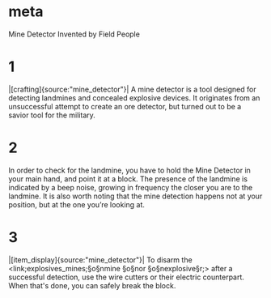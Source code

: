 # meta
Mine Detector
Invented by Field People

# 1 
|[crafting]{source:"mine_detector"}|
A mine detector is a tool designed for detecting landmines and concealed explosive devices. 
It originates from an unsuccessful attempt to create an ore detector, but turned out to be a savior tool for the military.

# 2
In order to check for the landmine, you have to hold the Mine Detector in your main hand, and point it at a block. The presence of the landmine is indicated by a beep noise, growing in frequency the closer you are to the landmine.
It is also worth noting that the mine detection happens not at your position, but at the one you’re looking at.

# 3
|[item_display]{source:"mine_detector"}|
To disarm the <link;explosives_mines;§o§nmine §o§nor §o§nexplosive§r;> after a successful detection, use the wire cutters or their electric counterpart. 
When that's done, you can safely break the block.